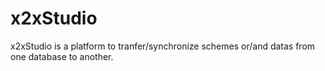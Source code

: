 # x2xStudio
x2xStudio is a platform to tranfer/synchronize schemes or/and datas from one database to another.
